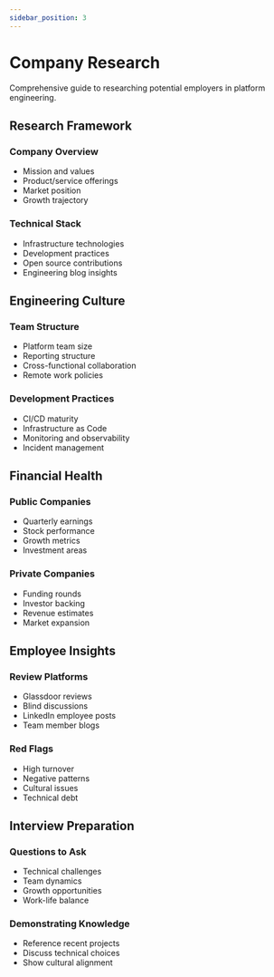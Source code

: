 ```yaml
---
sidebar_position: 3
---
```


# Company Research

Comprehensive guide to researching potential employers in platform engineering.

## Research Framework

### Company Overview
- Mission and values
- Product/service offerings
- Market position
- Growth trajectory

### Technical Stack
- Infrastructure technologies
- Development practices
- Open source contributions
- Engineering blog insights

## Engineering Culture

### Team Structure
- Platform team size
- Reporting structure
- Cross-functional collaboration
- Remote work policies

### Development Practices
- CI/CD maturity
- Infrastructure as Code
- Monitoring and observability
- Incident management

## Financial Health

### Public Companies
- Quarterly earnings
- Stock performance
- Growth metrics
- Investment areas

### Private Companies
- Funding rounds
- Investor backing
- Revenue estimates
- Market expansion

## Employee Insights

### Review Platforms
- Glassdoor reviews
- Blind discussions
- LinkedIn employee posts
- Team member blogs

### Red Flags
- High turnover
- Negative patterns
- Cultural issues
- Technical debt

## Interview Preparation

### Questions to Ask
- Technical challenges
- Team dynamics
- Growth opportunities
- Work-life balance

### Demonstrating Knowledge
- Reference recent projects
- Discuss technical choices
- Show cultural alignment